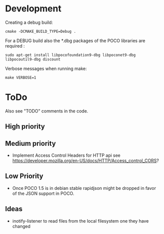 Development
===========

Creating a debug build:

    cmake -DCMAKE_BUILD_TYPE=Debug .

For a DEBUG build also the *.dbg packages of the POCO libraries are required :
 
    sudo apt-get install libpocofoundation9-dbg libpoconet9-dbg libpocoutil9-dbg discount


Verbose messages when running make:

    make VERBOSE=1


ToDo
====

Also see "TODO" comments in the code.

High priority
-------------


Medium priority
---------------

* Implement Access Control Headers for HTTP api
  see https://developer.mozilla.org/en-US/docs/HTTP/Access_control_CORS?

Low Priority
------------

* Once POCO 1.5 is in debian stable rapidjson might be dropped in favor of
  the JSON support in POCO.


Ideas
-----

* inotify-listener to read files from the local filesystem one they have changed

